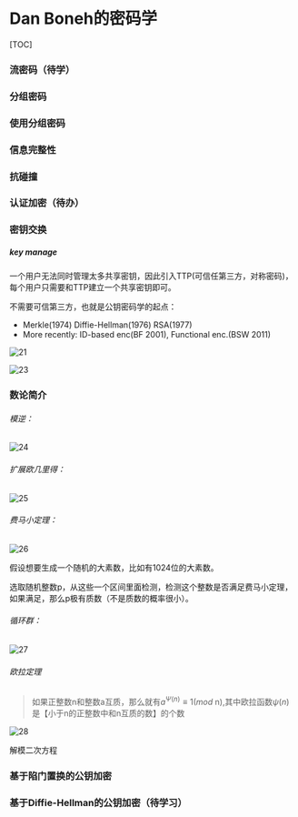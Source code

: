 # Dan Boneh的密码学



[TOC]

### 流密码（待学）



### 分组密码

### 使用分组密码

### 信息完整性

### 抗碰撞



### 认证加密（待办）



### 密钥交换

##### key manage

一个用户无法同时管理太多共享密钥，因此引入TTP(可信任第三方，对称密码)，每个用户只需要和TTP建立一个共享密钥即可。



不需要可信第三方，也就是公钥密码学的起点：

- Merkle(1974)   Diffie-Hellman(1976)   RSA(1977)
- More recently: ID-based enc(BF 2001), Functional enc.(BSW 2011)



![21](F:\论文\Week\image\21.png)

![23](F:\论文\Week\image\23.png)



### 数论简介

###### 模逆：

![24](F:\论文\Week\image\24.png)

###### 扩展欧几里得：

![25](F:\论文\Week\image\25.png)



###### 费马小定理：

![26](F:\论文\Week\image\26.png)

假设想要生成一个随机的大素数，比如有1024位的大素数。

选取随机整数p，从这些一个区间里面检测，检测这个整数是否满足费马小定理，如果满足，那么p极有质数（不是质数的概率很小）。



###### 循环群：

![27](F:\论文\Week\image\27.png)



###### 欧拉定理

> 如果正整数n和整数a互质，那么就有$a^{\Psi(n)} \equiv1(mod\text{ n})$,其中欧拉函数$\psi(n)$是【小于n的正整数中和n互质的数】的个数

![28](F:\论文\Week\image\28.png)



解模二次方程



### 基于陷门置换的公钥加密



### 基于Diffie-Hellman的公钥加密（待学习）